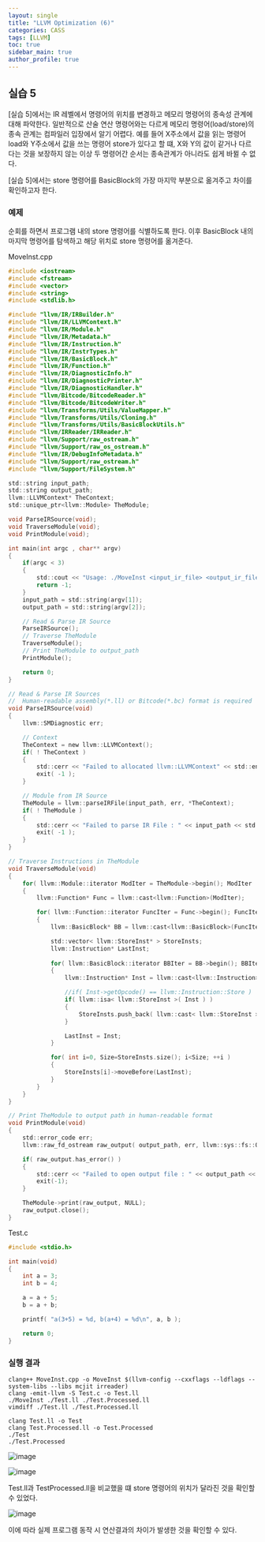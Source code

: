 ```yaml
---
layout: single  
title: "LLVM Optimization (6)"  
categories: CASS 
tags: [LLVM]  
toc: true  
sidebar_main: true
author_profile: true
---  
```

  
## 실습 5  
[실습 5]에서는 IR 레벨에서 명령어의 위치를 변경하고 메모리 명령어의 종속성 관계에 대해 파악한다. 일반적으로 산술 연산 명령어와는 다르게 메모리 명령어(load/store)의 종속 관계는 컴파일러 입장에서 알기 어렵다. 예를 들어 X주소에서 값을 읽는 명령어 load와 Y주소에서 값을 쓰는 명령어 store가 있다고 할 떄, X와 Y의 값이 같거나 다르다는 것을 보장하지 않는 이상 두 명령어간 순서는 종속관계가 아니라도 쉽게 바뀔 수 없다.  
  
[실습 5]에서는 store 명령어를 BasicBlock의 가장 마지막 부분으로 옮겨주고 차이를 확인하고자 한다.  
  
### 예제  
순회를 하면서 프로그램 내의 store 명령어를 식별하도록 한다. 이후 BasicBlock 내의 마지막 명령어를 탐색하고 해당 위치로 store 명령어를 옮겨준다.  
  
MoveInst.cpp  
```c  
#include <iostream>
#include <fstream>
#include <vector>
#include <string>
#include <stdlib.h>

#include "llvm/IR/IRBuilder.h"
#include "llvm/IR/LLVMContext.h"
#include "llvm/IR/Module.h"
#include "llvm/IR/Metadata.h"
#include "llvm/IR/Instruction.h"
#include "llvm/IR/InstrTypes.h"
#include "llvm/IR/BasicBlock.h"
#include "llvm/IR/Function.h"
#include "llvm/IR/DiagnosticInfo.h"
#include "llvm/IR/DiagnosticPrinter.h"
#include "llvm/IR/DiagnosticHandler.h"
#include "llvm/Bitcode/BitcodeReader.h"
#include "llvm/Bitcode/BitcodeWriter.h"
#include "llvm/Transforms/Utils/ValueMapper.h"
#include "llvm/Transforms/Utils/Cloning.h"
#include "llvm/Transforms/Utils/BasicBlockUtils.h"
#include "llvm/IRReader/IRReader.h"
#include "llvm/Support/raw_ostream.h"
#include "llvm/Support/raw_os_ostream.h"
#include "llvm/IR/DebugInfoMetadata.h"
#include "llvm/Support/raw_ostream.h"
#include "llvm/Support/FileSystem.h"

std::string input_path;
std::string output_path;
llvm::LLVMContext* TheContext;
std::unique_ptr<llvm::Module> TheModule;

void ParseIRSource(void);
void TraverseModule(void);
void PrintModule(void);

int main(int argc , char** argv)
{
	if(argc < 3)
	{
		std::cout << "Usage: ./MoveInst <input_ir_file> <output_ir_file>" << std::endl;
		return -1;
	}
	input_path = std::string(argv[1]);
	output_path = std::string(argv[2]);

	// Read & Parse IR Source
	ParseIRSource();
	// Traverse TheModule
	TraverseModule();
	// Print TheModule to output_path
	PrintModule();

	return 0;
}

// Read & Parse IR Sources
//  Human-readable assembly(*.ll) or Bitcode(*.bc) format is required
void ParseIRSource(void)
{
	llvm::SMDiagnostic err;

	// Context
	TheContext = new llvm::LLVMContext();
	if( ! TheContext )
	{
		std::cerr << "Failed to allocated llvm::LLVMContext" << std::endl;
		exit( -1 );
	}

	// Module from IR Source
	TheModule = llvm::parseIRFile(input_path, err, *TheContext);
	if( ! TheModule )
	{
		std::cerr << "Failed to parse IR File : " << input_path << std::endl;
		exit( -1 );
	}
}

// Traverse Instructions in TheModule
void TraverseModule(void)
{
	for( llvm::Module::iterator ModIter = TheModule->begin(); ModIter != TheModule->end(); ++ModIter )
	{
		llvm::Function* Func = llvm::cast<llvm::Function>(ModIter);

		for( llvm::Function::iterator FuncIter = Func->begin(); FuncIter != Func->end(); ++FuncIter )
		{
			llvm::BasicBlock* BB = llvm::cast<llvm::BasicBlock>(FuncIter);

			std::vector< llvm::StoreInst* > StoreInsts;
			llvm::Instruction* LastInst;
			
			for( llvm::BasicBlock::iterator BBIter = BB->begin(); BBIter != BB->end(); ++BBIter )
			{
				llvm::Instruction* Inst = llvm::cast<llvm::Instruction>(BBIter);

				//if( Inst->getOpcode() == llvm::Instruction::Store )
				if( llvm::isa< llvm::StoreInst >( Inst ) )
				{
					StoreInsts.push_back( llvm::cast< llvm::StoreInst >( Inst ) );
				}

				LastInst = Inst;
			}

			for( int i=0, Size=StoreInsts.size(); i<Size; ++i )
			{
				StoreInsts[i]->moveBefore(LastInst);
			}
		}
	}
}

// Print TheModule to output path in human-readable format
void PrintModule(void)
{
	std::error_code err;
	llvm::raw_fd_ostream raw_output( output_path, err, llvm::sys::fs::OpenFlags::F_None );

	if( raw_output.has_error() )
	{
		std::cerr << "Failed to open output file : " << output_path << std::endl;
		exit(-1);
	}

	TheModule->print(raw_output, NULL);
	raw_output.close();
}
```  
Test.c  
```c  
#include <stdio.h>

int main(void)
{
	int a = 3;
	int b = 4;

	a = a + 5;
	b = a + b;

	printf( "a(3+5) = %d, b(a+4) = %d\n", a, b );

	return 0;
}
```  
  
### 실행 결과  
```  
clang++ MoveInst.cpp -o MoveInst $(llvm-config --cxxflags --ldflags --system-libs --libs mcjit irreader)  
clang -emit-llvm -S Test.c -o Test.ll  
./MoveInst ./Test.ll ./Test.Processed.ll  
vimdiff ./Test.ll ./Test.Processed.ll  
  
clang Test.ll -o Test
clang Test.Processed.ll -o Test.Processed  
./Test
./Test.Processed  
```  

![image](https://user-images.githubusercontent.com/68364886/160978837-362a4211-7910-4606-bca8-ed3f6871ff8c.png)  
  
![image](https://user-images.githubusercontent.com/68364886/160978854-e84176bf-1205-4011-a52c-1e8b73ffdbbe.png)  
  
Test.ll과 TestProcessed.ll을 비교했을 떄 store 명령어의 위치가 달라진 것을 확인할 수 있었다.  
  
![image](https://user-images.githubusercontent.com/68364886/160978924-c5f2dc5f-523a-4f6b-990b-7b38e29e5135.png)  
  
이에 따라 실제 프로그램 동작 시 연산결과의 차이가 발생한 것을 확인할 수 있다.  
